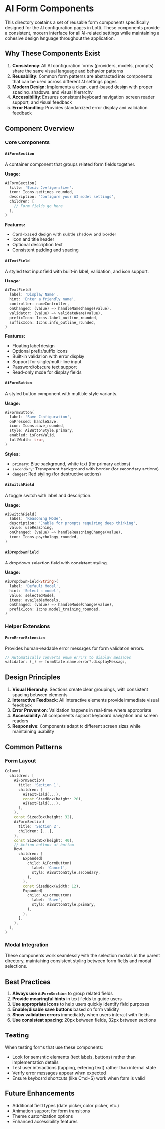 # AI Form Components

This directory contains a set of reusable form components specifically designed for the AI configuration pages in Lotti. These components provide a consistent, modern interface for all AI-related settings while maintaining a cohesive design language throughout the application.

## Why These Components Exist

1. **Consistency**: All AI configuration forms (providers, models, prompts) share the same visual language and behavior patterns
2. **Reusability**: Common form patterns are abstracted into components that can be used across different AI settings pages
3. **Modern Design**: Implements a clean, card-based design with proper spacing, shadows, and visual hierarchy
4. **Accessibility**: Ensures consistent keyboard navigation, screen reader support, and visual feedback
5. **Error Handling**: Provides standardized error display and validation feedback

## Component Overview

### Core Components

#### `AiFormSection`
A container component that groups related form fields together.

**Usage:**
```dart
AiFormSection(
  title: 'Basic Configuration',
  icon: Icons.settings_rounded,
  description: 'Configure your AI model settings',
  children: [
    // Form fields go here
  ],
)
```

**Features:**
- Card-based design with subtle shadow and border
- Icon and title header
- Optional description text
- Consistent padding and spacing

#### `AiTextField`
A styled text input field with built-in label, validation, and icon support.

**Usage:**
```dart
AiTextField(
  label: 'Display Name',
  hint: 'Enter a friendly name',
  controller: nameController,
  onChanged: (value) => handleNameChange(value),
  validator: (value) => validateName(value),
  prefixIcon: Icons.label_outline_rounded,
  suffixIcon: Icons.info_outline_rounded,
)
```

**Features:**
- Floating label design
- Optional prefix/suffix icons
- Built-in validation with error display
- Support for single/multi-line input
- Password/obscure text support
- Read-only mode for display fields

#### `AiFormButton`
A styled button component with multiple style variants.

**Usage:**
```dart
AiFormButton(
  label: 'Save Configuration',
  onPressed: handleSave,
  icon: Icons.save_rounded,
  style: AiButtonStyle.primary,
  enabled: isFormValid,
  fullWidth: true,
)
```

**Styles:**
- `primary`: Blue background, white text (for primary actions)
- `secondary`: Transparent background with border (for secondary actions)
- `danger`: Red styling (for destructive actions)

#### `AiSwitchField`
A toggle switch with label and description.

**Usage:**
```dart
AiSwitchField(
  label: 'Reasoning Mode',
  description: 'Enable for prompts requiring deep thinking',
  value: useReasoning,
  onChanged: (value) => handleReasoningChange(value),
  icon: Icons.psychology_rounded,
)
```

#### `AiDropdownField`
A dropdown selection field with consistent styling.

**Usage:**
```dart
AiDropdownField<String>(
  label: 'Default Model',
  hint: 'Select a model',
  value: selectedModel,
  items: availableModels,
  onChanged: (value) => handleModelChange(value),
  prefixIcon: Icons.model_training_rounded,
)
```

### Helper Extensions

#### `FormErrorExtension`
Provides human-readable error messages for form validation errors.

```dart
// Automatically converts enum errors to display messages
validator: (_) => formState.name.error?.displayMessage,
```

## Design Principles

1. **Visual Hierarchy**: Sections create clear groupings, with consistent spacing between elements
2. **Interactive Feedback**: All interactive elements provide immediate visual feedback
3. **Error Prevention**: Validation happens in real-time where appropriate
4. **Accessibility**: All components support keyboard navigation and screen readers
5. **Responsive**: Components adapt to different screen sizes while maintaining usability

## Common Patterns

### Form Layout
```dart
Column(
  children: [
    AiFormSection(
      title: 'Section 1',
      children: [
        AiTextField(...),
        const SizedBox(height: 20),
        AiTextField(...),
      ],
    ),
    const SizedBox(height: 32),
    AiFormSection(
      title: 'Section 2',
      children: [...],
    ),
    const SizedBox(height: 40),
    // Action buttons at bottom
    Row(
      children: [
        Expanded(
          child: AiFormButton(
            label: 'Cancel',
            style: AiButtonStyle.secondary,
          ),
        ),
        const SizedBox(width: 12),
        Expanded(
          child: AiFormButton(
            label: 'Save',
            style: AiButtonStyle.primary,
          ),
        ),
      ],
    ),
  ],
)
```

### Modal Integration
These components work seamlessly with the selection modals in the parent directory, maintaining consistent styling between form fields and modal selections.

## Best Practices

1. **Always use `AiFormSection`** to group related fields
2. **Provide meaningful hints** in text fields to guide users
3. **Use appropriate icons** to help users quickly identify field purposes
4. **Enable/disable save buttons** based on form validity
5. **Show validation errors** immediately when users interact with fields
6. **Use consistent spacing**: 20px between fields, 32px between sections

## Testing

When testing forms that use these components:
- Look for semantic elements (text labels, buttons) rather than implementation details
- Test user interactions (tapping, entering text) rather than internal state
- Verify error messages appear when expected
- Ensure keyboard shortcuts (like Cmd+S) work when form is valid

## Future Enhancements

- Additional field types (date picker, color picker, etc.)
- Animation support for form transitions
- Theme customization options
- Enhanced accessibility features